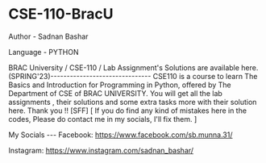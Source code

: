 # CSE-110-BracU
Author - Sadnan Bashar

Language - PYTHON

BRAC University / CSE-110 / Lab Assignment's Solutions are available here. (SPRING'23)------------------------------- CSE110 is a course to learn The Basics and Introduction for Programming in Python, offered by The Department of CSE of BRAC UNIVERSITY. You will get all the lab assignments , their solutions and some extra tasks more with their solution here. Thank you !! [SFF] [ If you do find any kind of mistakes here in the codes, Please do contact me in my socials, I'll fix them. ]

My Socials ---
Facebook: https://www.facebook.com/sb.munna.31/

Instagram: https://www.instagram.com/sadnan_bashar/
